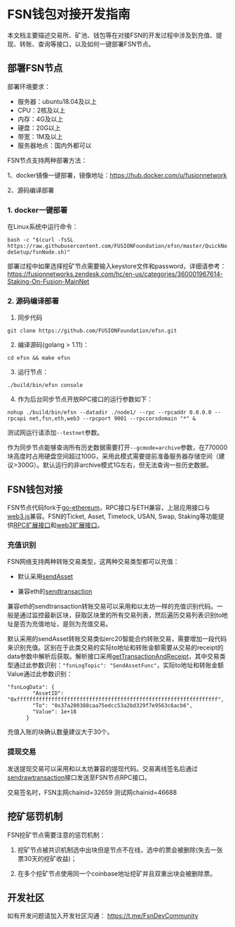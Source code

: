 # FSN钱包对接开发指南

本文档主要描述交易所、矿池、钱包等在对接FSN的开发过程中涉及到充值、提现、转账、查询等接口，以及如何一键部署FSN节点。

## 部署FSN节点

部署环境要求：
- 服务器：ubuntu18.04及以上
- CPU：2核及以上
- 内存：4G及以上
- 硬盘：20G以上
- 带宽：1M及以上
- 服务器地点：国内外都可以

FSN节点支持两种部署方法：

1、docker镜像一键部署，镜像地址：https://hub.docker.com/u/fusionnetwork

2、源码编译部署

### 1. docker一键部署

在Linux系统中运行命令：

`bash -c "$(curl -fsSL https://raw.githubusercontent.com/FUSIONFoundation/efsn/master/QuickNodeSetup/fsnNode.sh)"`

部署过程中如果选择挖矿节点需要输入keystore文件和password，详细请参考：https://fusionnetworks.zendesk.com/hc/en-us/categories/360001967614-Staking-On-Fusion-MainNet

### 2. 源码编译部署

1. 同步代码

`git clone https://github.com/FUSIONFoundation/efsn.git`

2. 编译源码(golang > 1.11)：

`cd efsn && make efsn`

3. 运行节点：

`./build/bin/efsn console`

4. 作为后台同步节点开放RPC接口的运行参数如下：

`nohup ./build/bin/efsn --datadir ./node1/ --rpc --rpcaddr 0.0.0.0 --rpcapi net,fsn,eth,web3 --rpcport 9001 --rpccorsdomain "*" &`

测试网运行请添加`--testnet`参数。

作为同步节点能够查询所有历史数据需要打开`--gcmode=archive`参数，在770000块高度时占用硬盘空间超过100G，采用此模式需要提前准备服务器存储空间（建议>300G）。默认运行的非archive模式1G左右，但无法查询一些历史数据。

## FSN钱包对接

FSN节点代码fork于[go-ethereum](https://github.com/ethereum/go-ethereum)，RPC接口与ETH兼容，上层应用接口与[web3.js](https://github.com/ethereum/web3.js)兼容。FSN的Ticket, Asset, Timelock, USAN, Swap, Staking等功能提供[RPC扩展接口](https://github.com/FUSIONFoundation/efsn/wiki/FSN-RPC-API)和[web3扩展接口](https://github.com/FUSIONFoundation/web3-fusion-extend)。

### 充值识别

FSN网络支持两种转账交易类型，这两种交易类型都可以充值：

- 默认采用[sendAsset](https://github.com/FUSIONFoundation/efsn/wiki/FSN-RPC-API#fsntx_sendAsset)

- 兼容eth的[sendtransaction](https://github.com/ethereum/wiki/wiki/JSON-RPC#eth_sendtransaction)


兼容eth的sendtransaction转账交易可以采用和以太坊一样的充值识别代码。一般是通过监控最新区块，获取区块里的所有交易列表，然后遍历交易列表识别to地址是否为充值地址，是则为充值交易。

默认采用的sendAsset转账交易类似erc20智能合约转账交易，需要增加一段代码来识别充值。区别在于此类交易的实际to地址和转账金额需要从交易的receipt的data参数中解析后获取。解析接口采用[getTransactionAndReceipt](https://github.com/FUSIONFoundation/efsn/wiki/FSN-RPC-API#fsn_getTransactionAndReceipt)，其中交易类型通过此参数识别：`"fsnLogTopic": "SendAssetFunc"`，实际to地址和转账金额Value通过此参数识别：

```
"fsnLogData": {
        "AssetID": "0xffffffffffffffffffffffffffffffffffffffffffffffffffffffffffffffff",
        "To": "0x37a200388caa75edcc53a2bd329f7e9563c6acb6",
        "Value": 1e+18
      }

```

充值入账的块确认数量建议大于30个。

### 提现交易

发送提现交易可以采用和以太坊兼容的提现代码。交易离线签名后通过[sendrawtransaction](https://github.com/ethereum/wiki/wiki/JSON-RPC#eth_sendrawtransaction)接口发送至FSN节点RPC接口。

交易签名时，FSN主网chainid=32659 测试网chainid=46688

## 挖矿惩罚机制

FSN挖矿节点需要注意的惩罚机制：

1. 挖矿节点被共识机制选中出块但是节点不在线，选中的票会被删除(失去一张票30天的挖矿收益)；

2. 在多个挖矿节点使用同一个coinbase地址挖矿并且双重出块会被删除票。

## 开发社区

如有开发问题请加入开发社区沟通： https://t.me/FsnDevCommunity
